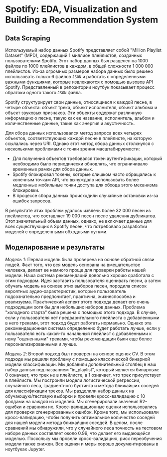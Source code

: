 # Spotify: EDA, Visualization and Building a Recommendation System
## Data Scraping
Используемый набор данных Spotify представляет собой "Million Playlist Dataset" (MPD), содержащий 1 миллион плейлистов, созданных пользователями Spotify. Этот набор данных был разделен на 1000 файлов по 1000 плейлистов в каждом, в общей сложности 1 000 000 плейлистов. Из-за огромных размеров набора данных было решено использовать только 6 файлов `JSON` и работать с определенными важными функциями, которые извлекаются с помощью вызовов API Spotify. Представленный в репозитории ноутбук показывает процесс обратоки одного такого `JSON` файла.

Spotify структурирует свои данные, относящиеся к каждой песне, в четыре объекта: объект трека, объект исполнителя, объект альбома и объект звуковых признаков. Эти объекты содержат различную информацию о песне, такую как ее название, исполнитель, альбом и количественные данные, такие как энергия и акустичность.

Для сбора данных использовался метод запроса всех четырех объектов, соответствующих каждой песне в плейлисте, на которую ссылались через URI. Однако этот метод сбора данных столкнулся с несколькими проблемами с точки зрения масштабируемости:
- Для получения объектов требовался токен аутентификации, который необходимо было периодически обновлять, что ограничивало временные рамки для сбора данных.
- Spotify блокировал токены, которые слишком часто обращались к конечным точкам API, что вынуждало использовать более медленные мобильные точки доступа для обхода этого механизма блокировки.
- В процессе сбора данных происходили случайные остановки из-за ошибок запросов.

В результате этих проблем удалось извлечь более 32 000 песен из плейлистов, что составляет 19 000 песен после удаления дубликатов. Этот значительный объем данных, однако, не включает данные для всех существующих в Spotify песен, что потребовало разработки моделей с определенными обходными путями.

## Моделирование и результаты
*Модель 1*: Первая модель была проверена на основе обратной связи людей. Факт того, что вся модель основана на вмешательстве человека, делает ее немного проще для проверки работы нашей модели. Наша система рекомендаций довольно хорошо сработала с этим подходом. Идея заставить пользователя оценивать песни, а затем обучать модель на основе этих выборов песен, породила список вероятных аудио-характеристик, которые пользователь подсознательно предпочитает, практична, жизнеспособна и реализуема. Практический аспект этого подхода делает его очень подходящим хотя бы для небольших наборов данных. Проблема "холодного старта" была решена с помощью этого подхода. В случае, если у пользователя нет предварительного плейлиста с добавленными в него треками, этот подход будет работать нормально. Однако эта рекомендационная система определенно будет работать лучше, если у пользователя есть какой-то начальный плейлист с добавленными к нему "оцененными" треками, чтобы рекомендации были еще более персонализированными и лучше.

*Модель 2*: Второй подход был проверен на основе оценок CV. В этом подходе мы решили проблему с помощью классической бинарной модели классификации. Мы добавили дополнительный столбец в наш набор данных под названием "in_playlist", который является бинарным: 0 означает, что трек не в плейлисте, а 1 означает, что трек присутствует в плейлисте. Мы построили модели логистической регрессии, случайного леса, градиентного бустинга и метода ближайших соседей для классификации треков. Мы разделили набор данных на обучающую/тестовую выборки и провели кросс-валидацию с 10 фолдами на каждой из моделей. Мы сгенерировали значения R2-ошибки и сравнили их. Кросс-валидационные оценки использовались для проверки сгенерированных ошибок. Кроме того, мы использовали кросс-валидацию, чтобы получить оптимальное количество соседей для нашей модели метода ближайших соседей. В целом, после сравнений мы обнаружили, что у случайного леса точность на тестовом наборе данных составляет около 0.99, что делает его выдающейся моделью. Поскольку мы провели кросс-валидацию, риск переобучения модели также снижен. Все оценки и меры хорошо документированы в ноутбуках Jupyter.
